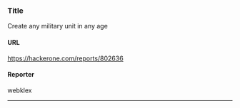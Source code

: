### Title
Create any military unit in any age
#### URL 
https://hackerone.com/reports/802636
#### Reporter 
webklex

---


